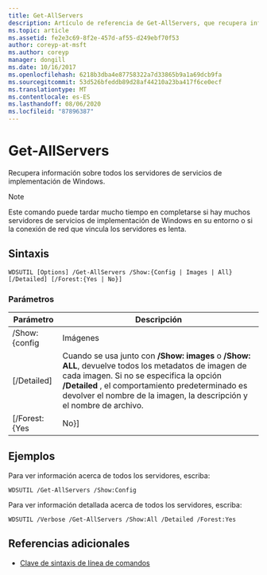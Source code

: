 ```yaml
---
title: Get-AllServers
description: Artículo de referencia de Get-AllServers, que recupera información sobre todos los servidores de servicios de implementación de Windows.
ms.topic: article
ms.assetid: fe2e3c69-8f2e-457d-af55-d249ebf70f53
author: coreyp-at-msft
ms.author: coreyp
manager: dongill
ms.date: 10/16/2017
ms.openlocfilehash: 6218b3dba4e87758322a7d33865b9a1a69dcb9fa
ms.sourcegitcommit: 53d526bfeddb89d28af44210a23ba417f6ce0ecf
ms.translationtype: MT
ms.contentlocale: es-ES
ms.lasthandoff: 08/06/2020
ms.locfileid: "87896387"
---
```

# <a name="get-allservers"></a>Get-AllServers

Recupera información sobre todos los servidores de servicios de implementación de Windows.

> [!NOTE]
> Este comando puede tardar mucho tiempo en completarse si hay muchos servidores de servicios de implementación de Windows en su entorno o si la conexión de red que vincula los servidores es lenta.

## <a name="syntax"></a>Sintaxis

```
WDSUTIL [Options] /Get-AllServers /Show:{Config | Images | All} [/Detailed] [/Forest:{Yes | No}]
```

### <a name="parameters"></a>Parámetros

|   Parámetro   |                                                                                                                 Descripción                                                                                                                  |
|---------------|----------------------------------------------------------------------------------------------------------------------------------------------------------------------------------------------------------------------------------------------|
| /Show: {config |                                                                                                                    Imágenes                                                                                                                    |
|  [/Detailed]  | Cuando se usa junto con **/Show: images** o **/Show: ALL**, devuelve todos los metadatos de imagen de cada imagen. Si no se especifica la opción **/Detailed** , el comportamiento predeterminado es devolver el nombre de la imagen, la descripción y el nombre de archivo. |
| [/Forest: {Yes |                                                                                                                     No}]                                                                                                                     |

## <a name="examples"></a>Ejemplos

Para ver información acerca de todos los servidores, escriba:
```
WDSUTIL /Get-AllServers /Show:Config
```
Para ver información detallada acerca de todos los servidores, escriba:
```
WDSUTIL /Verbose /Get-AllServers /Show:All /Detailed /Forest:Yes
```

## <a name="additional-references"></a>Referencias adicionales

- [Clave de sintaxis de línea de comandos](command-line-syntax-key.md)